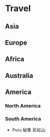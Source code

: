 # Travel

## Asia
## Europe
## Africa
## Australia
## America
### North America
### South America
+ Puru 秘魯 彩虹山